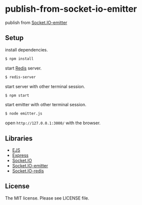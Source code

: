 # publish-from-socket-io-emitter

publish from [Socket.IO-emitter](https://github.com/socketio/socket.io-emitter)

## Setup

install dependencies.

```sh
$ npm install
```

start [Redis](http://redis.io/) server.

```sh
$ redis-server
```

start server with other terminal session.

```sh
$ npm start
```

start emitter with other terminal session.

```sh
$ node emitter.js
```

open `http://127.0.0.1:3000/` with the browser.

## Libraries

- [EJS](https://github.com/mde/ejs/)
- [Express](http://expressjs.com/)
- [Socket.IO](https://socket.io/)
- [Socket.IO-emitter](https://github.com/socketio/socket.io-emitter)
- [Socket.IO-redis](https://github.com/socketio/socket.io-redis)

## License

The MIT license. Please see LICENSE file.
